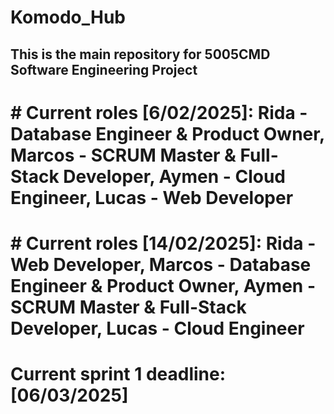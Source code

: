 # Komodo_Hub
## This is the main repository for 5005CMD Software Engineering Project

# # Current roles [6/02/2025]: Rida - Database Engineer & Product Owner, Marcos - SCRUM Master & Full-Stack Developer, Aymen - Cloud Engineer, Lucas - Web Developer

# # Current roles [14/02/2025]: Rida - Web Developer, Marcos - Database Engineer & Product Owner, Aymen - SCRUM Master & Full-Stack Developer, Lucas - Cloud Engineer

# Current sprint 1 deadline: [06/03/2025]
